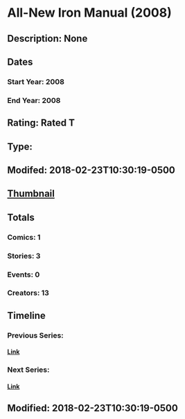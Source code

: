 # All-New Iron Manual (2008)
## Description: None
## Dates
### Start Year: 2008
### End Year: 2008
## Rating: Rated T
## Type: 
## Modifed: 2018-02-23T10:30:19-0500
## [Thumbnail](http://i.annihil.us/u/prod/marvel/i/mg/3/60/5a90336e055b9.jpg)
## Totals
### Comics: 1
### Stories: 3
### Events: 0
### Creators: 13
## Timeline
### Previous Series: 
#### [Link]()
### Next Series: 
#### [Link]()
## Modified: 2018-02-23T10:30:19-0500